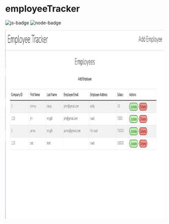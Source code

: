 # employeeTracker
  ![js-badge](https://img.shields.io/badge/JavaScript-323330?style=for-the-badge&logo=javascript&logoColor=F7DF1E)
  ![node-badge](https://img.shields.io/badge/Node.js-339933?style=for-the-badge&logo=nodedotjs&logoColor=white)

  <img src="employee-tracker-frontend/src/assets/images/employeeCoverPage.png" width="600" height="600">
